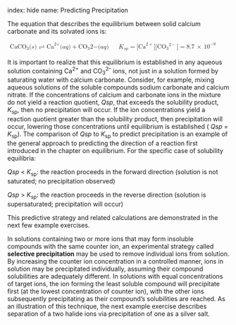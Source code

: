index: hide
name: Predicting Precipitation

The equation that describes the equilibrium between solid calcium carbonate and its solvated ions is:

<math xmlns:q="http://cnx.rice.edu/qml/1.0" xmlns:m="http://www.w3.org/1998/Math/MathML" xmlns:bib="http://bibtexml.sf.net/" xmlns:md="http://cnx.rice.edu/mdml" xmlns="http://cnx.rice.edu/cnxml"><mrow><mtable><mtr><mtd><msub><mrow><mtext>CaCO</mtext></mrow><mn>3</mn></msub><mo stretchy="false">(</mo><mi>s</mi><mo stretchy="false">)</mo><mo stretchy="false">⇌</mo><msup><mrow><mtext>Ca</mtext></mrow><mtext>2+</mtext></msup><mo stretchy="false">(</mo><mi>a</mi><mi>q</mi><mo stretchy="false">)</mo><mo>+</mo><msub><mrow><mtext>CO</mtext></mrow><mn>3</mn></msub><msup><mtext>2−</mtext></msup><mo stretchy="false">(</mo><mi>a</mi><mi>q</mi><mo stretchy="false">)</mo></mtd><mtd/><mtd columnalign="right"><msub><mi>K</mi><mrow><mi>s</mi><mi>p</mi></mrow></msub><mo>=</mo><mrow><mo stretchy="false">[</mo><mrow><msup><mrow><mtext>Ca</mtext></mrow><mrow><mn>2</mn><mo>+</mo></mrow></msup></mrow><mo stretchy="false">]</mo></mrow><mrow><mo stretchy="false">[</mo><mrow><msub><mrow><mtext>CO</mtext></mrow><mn>3</mn></msub><msup><mrow/><mrow><mn>2</mn><mo>−</mo></mrow></msup></mrow><mo stretchy="false">]</mo></mrow><mo>=</mo><mn>8.7</mn><mspace width="0.2em"/><mo>×</mo><mspace width="0.2em"/><msup><mrow><mn>10</mn></mrow><mrow><mo>−</mo><mn>9</mn></mrow></msup></mtd></mtr></mtable></mrow></math>

It is important to realize that this equilibrium is established in any aqueous solution containing Ca<sup>2+</sup> and CO<sub>3</sub><sup>2–</sup> ions, not just in a solution formed by saturating water with calcium carbonate. Consider, for example, mixing aqueous solutions of the soluble compounds sodium carbonate and calcium nitrate. If the concentrations of calcium and carbonate ions in the mixture do not yield a reaction quotient,  *Qsp*, that exceeds the solubility product,  *K*<sub>sp</sub>, then no precipitation will occur. If the ion concentrations yield a reaction quotient greater than the solubility product, then precipitation will occur, lowering those concentrations until equilibrium is established ( *Qsp* =  *K*<sub>sp</sub>). The comparison of  *Qsp* to  *K*<sub>sp</sub> to predict precipitation is an example of the general approach to predicting the direction of a reaction first introduced in the chapter on equilibrium. For the specific case of solubility equilibria:

 *Qsp* <  *K*<sub>sp</sub>: the reaction proceeds in the forward direction (solution is not saturated; no precipitation observed)

 *Qsp* >  *K*<sub>sp</sub>: the reaction proceeds in the reverse direction (solution is supersaturated; precipitation will occur)

This predictive strategy and related calculations are demonstrated in the next few example exercises.

In solutions containing two or more ions that may form insoluble compounds with the same counter ion, an experimental strategy called  **selective precipitation** may be used to remove individual ions from solution. By increasing the counter ion concentration in a controlled manner, ions in solution may be precipitated individually, assuming their compound solubilities are adequately different. In solutions with equal concentrations of target ions, the ion forming the least soluble compound will precipitate first (at the lowest concentration of counter ion), with the other ions subsequently precipitating as their compound’s solubilities are reached. As an illustration of this technique, the next example exercise describes separation of a two halide ions via precipitation of one as a silver salt.
